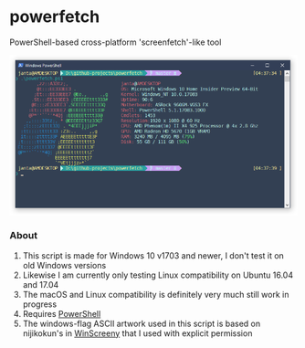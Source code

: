 # powerfetch
PowerShell-based cross-platform 'screenfetch'-like tool

![Alt text](screenshot.png?raw=true "sample Windows screenshot")

### About

1. This script is made for Windows 10 v1703 and newer, I don't test it on old Windows versions
2. Likewise I am currently only testing Linux compatibility on Ubuntu 16.04 and 17.04
3. The macOS and Linux compatibility is definitely very much still work in progress
4. Requires [PowerShell](https://github.com/PowerShell/PowerShell "PowerShell GitHub page")
5. The windows-flag ASCII artwork used in this script is based on nijikokun's in [WinScreeny](https://github.com/nijikokun/WinScreeny "WinScreeny GitHub page") that I used with explicit permission
